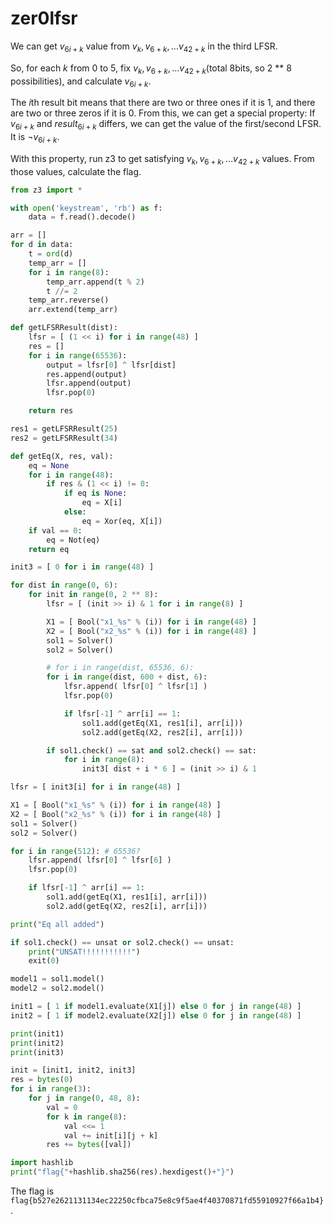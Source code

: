 # zer0lfsr

We can get $v_{6i + k}$ value from $v_{k}, v_{6 + k}, \ldots v_{42+k}$ in the third LFSR.

So, for each $k​$ from 0 to 5, fix $v_{k}, v_{6 + k}, \ldots v_{42+k}​$ (total 8bits, so 2 ** 8 possibilities), and calculate $v_{6i+k}​$.

The $i$th result bit means that there are two or three ones if it is 1, and there are two or three zeros if it is 0. From this, we can get a special property: If $v_{6i+k}$ and $result_{6i+k}$ differs, we can get the value of the first/second LFSR. It is $\neg v_{6i+k}$.

With this property, run z3 to get satisfying $v_{k}, v_{6 + k}, \ldots v_{42+k}$ values. From those values, calculate the flag.

```python
from z3 import *

with open('keystream', 'rb') as f:
    data = f.read().decode()

arr = []
for d in data:
    t = ord(d)
    temp_arr = []
    for i in range(8):
        temp_arr.append(t % 2)
        t //= 2
    temp_arr.reverse()
    arr.extend(temp_arr)

def getLFSRResult(dist):
    lfsr = [ (1 << i) for i in range(48) ]
    res = []
    for i in range(65536):
        output = lfsr[0] ^ lfsr[dist]
        res.append(output)
        lfsr.append(output)
        lfsr.pop(0)

    return res

res1 = getLFSRResult(25)
res2 = getLFSRResult(34)

def getEq(X, res, val):
    eq = None
    for i in range(48):
        if res & (1 << i) != 0:
            if eq is None:
                eq = X[i]
            else:
                eq = Xor(eq, X[i])
    if val == 0:
        eq = Not(eq)
    return eq

init3 = [ 0 for i in range(48) ]

for dist in range(0, 6):
    for init in range(0, 2 ** 8):
        lfsr = [ (init >> i) & 1 for i in range(8) ]

        X1 = [ Bool("x1_%s" % (i)) for i in range(48) ]
        X2 = [ Bool("x2_%s" % (i)) for i in range(48) ]
        sol1 = Solver()
        sol2 = Solver()

        # for i in range(dist, 65536, 6):
        for i in range(dist, 600 + dist, 6):
            lfsr.append( lfsr[0] ^ lfsr[1] )
            lfsr.pop(0)

            if lfsr[-1] ^ arr[i] == 1:
                sol1.add(getEq(X1, res1[i], arr[i]))
                sol2.add(getEq(X2, res2[i], arr[i]))

        if sol1.check() == sat and sol2.check() == sat:
            for i in range(8):
                init3[ dist + i * 6 ] = (init >> i) & 1

lfsr = [ init3[i] for i in range(48) ]

X1 = [ Bool("x1_%s" % (i)) for i in range(48) ]
X2 = [ Bool("x2_%s" % (i)) for i in range(48) ]
sol1 = Solver()
sol2 = Solver()

for i in range(512): # 65536?
    lfsr.append( lfsr[0] ^ lfsr[6] )
    lfsr.pop(0)

    if lfsr[-1] ^ arr[i] == 1:
        sol1.add(getEq(X1, res1[i], arr[i]))
        sol2.add(getEq(X2, res2[i], arr[i]))

print("Eq all added")

if sol1.check() == unsat or sol2.check() == unsat:
    print("UNSAT!!!!!!!!!!!")
    exit(0)

model1 = sol1.model()
model2 = sol2.model()

init1 = [ 1 if model1.evaluate(X1[j]) else 0 for j in range(48) ]
init2 = [ 1 if model2.evaluate(X2[j]) else 0 for j in range(48) ]

print(init1)
print(init2)
print(init3)

init = [init1, init2, init3]
res = bytes(0)
for i in range(3):
    for j in range(0, 48, 8):
        val = 0
        for k in range(8):
            val <<= 1
            val += init[i][j + k]
        res += bytes([val])

import hashlib
print("flag{"+hashlib.sha256(res).hexdigest()+"}")
```

The flag is `flag{b527e2621131134ec22250cfbca75e8c9f5ae4f40370871fd55910927f66a1b4}`.